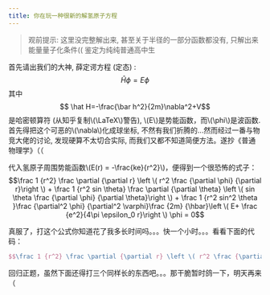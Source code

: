 ```yaml
---
title: 你在玩一种很新的解氢原子方程
---
```

> 观前提示: 这里没完整解出来, 甚至关于半径的一部分函数都没有, 只解出来能量量子化条件((
> 鉴定为纯纯普通高中生
<!--More-->
首先请出我们的大神, 薛定谔方程 (定态) :
$$ \hat H \phi = E \phi $$
其中 $$ \hat H=-\frac{\bar h^2}{2m}\nabla^2+V$$
是哈密顿算符 (从知乎复制\\(\\LaTeX\\)警告), \\(E\\)是势能函数，而\\(\phi\\)是波函数.
首先得把这个可恶的\\(\nabla\\)化成球坐标, 不然有我们折腾的...然而经过一番与物竞大佬的讨论, 发现硬算不太切合实际, 而我们又都不知道简便方法。遂抄《普通物理学》（（  

代入氢原子周围势能函数\\(E(r) = -\frac{ke}{r^2}\\)，便得到一个很恐怖的式子：
$$\frac 1 {r^2} \frac \partial {\partial r} \left \( r^2 \frac {\partial \phi} {\partial r}\right \) + \frac 1 {r^2 sin \theta} \frac  \partial  {\partial \theta} \left \( sin \theta \frac {\partial \phi} {\partial \theta}\right \) + \frac 1 {r^2 sin^2 \theta }\frac {\partial^2 \phi} {\partial^2 \varphi}\frac {2m} {\hbar}\left \( E+ \frac {e^2}{4\pi \epsilon_0 r}\right \) \phi = 0$$

真服了，打这个公式你知道花了我多长时间吗。。。快一个小时。。。看看下面的代码：
```latex
$$\frac 1 {r^2} \frac \partial {\partial r} \left \( r^2 \frac {\partial \phi} {\partial r}\right \) + \frac 1 {r^2 sin \theta} \frac  \partial  {\partial \theta} \left \( sin \theta \frac {\partial \phi} {\partial \theta}\right \) + \frac 1 {r^2 sin^2 \theta }\frac {\partial^2 \phi} {\partial^2 \varphi}\frac {2m} {\hbar}\left \( E+ \frac {e^2}{4\pi \epsilon_0 r}\right \) \phi = 0$$
```
回归正题，虽然下面还得打三个同样长的东西吧。。。那干脆暂时鸽一下，明天再来（